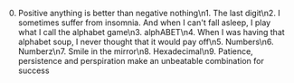 0. Positive anything is better than negative nothing\n1. The last digit\n2. I sometimes suffer from insomnia. And when I can't fall asleep, I play what I call the alphabet game\n3. alphABET\n4. When I was having that alphabet soup, I never thought that it would pay off\n5. Numbers\n6. Numberz\n7. Smile in the mirror\n8. Hexadecimal\n9. Patience, persistence and perspiration make an unbeatable combination for success
